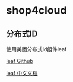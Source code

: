 # shop4cloud

## 分布式ID
使用美团分布式id组件leaf

[leaf Github](https://github.com/Meituan-Dianping/Leaf)

[leaf 中文文档](https://github.com/Meituan-Dianping/Leaf/blob/master/README_CN.md)

